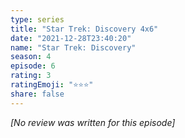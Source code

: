 ```yaml
---
type: series
title: "Star Trek: Discovery 4x6"
date: "2021-12-28T23:40:20"
name: "Star Trek: Discovery"
season: 4
episode: 6
rating: 3
ratingEmoji: "⭐️⭐️⭐️"
share: false
---
```


*[No review was written for this episode]*
